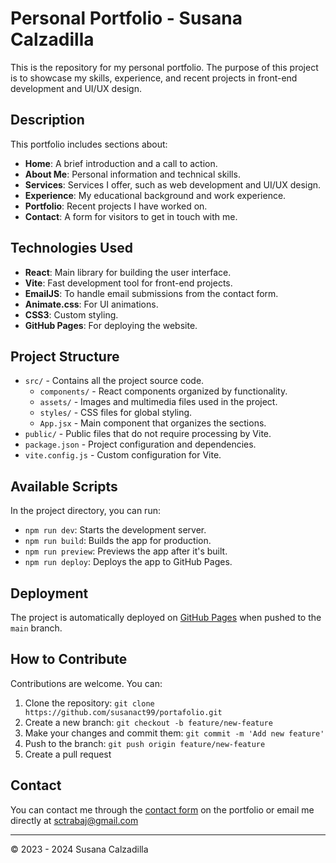 # Personal Portfolio - Susana Calzadilla

This is the repository for my personal portfolio. The purpose of this project is to showcase my skills, experience, and recent projects in front-end development and UI/UX design.

## Description

This portfolio includes sections about:

- **Home**: A brief introduction and a call to action.
- **About Me**: Personal information and technical skills.
- **Services**: Services I offer, such as web development and UI/UX design.
- **Experience**: My educational background and work experience.
- **Portfolio**: Recent projects I have worked on.
- **Contact**: A form for visitors to get in touch with me.

## Technologies Used

- **React**: Main library for building the user interface.
- **Vite**: Fast development tool for front-end projects.
- **EmailJS**: To handle email submissions from the contact form.
- **Animate.css**: For UI animations.
- **CSS3**: Custom styling.
- **GitHub Pages**: For deploying the website.

## Project Structure

- `src/` - Contains all the project source code.
  - `components/` - React components organized by functionality.
  - `assets/` - Images and multimedia files used in the project.
  - `styles/` - CSS files for global styling.
  - `App.jsx` - Main component that organizes the sections.
- `public/` - Public files that do not require processing by Vite.
- `package.json` - Project configuration and dependencies.
- `vite.config.js` - Custom configuration for Vite.

## Available Scripts

In the project directory, you can run:

- `npm run dev`: Starts the development server.
- `npm run build`: Builds the app for production.
- `npm run preview`: Previews the app after it's built.
- `npm run deploy`: Deploys the app to GitHub Pages.

## Deployment

The project is automatically deployed on [GitHub Pages](https://susanact99.github.io/portafolio/) when pushed to the `main` branch.

## How to Contribute

Contributions are welcome. You can:

1. Clone the repository: `git clone https://github.com/susanact99/portafolio.git`
2. Create a new branch: `git checkout -b feature/new-feature`
3. Make your changes and commit them: `git commit -m 'Add new feature'`
4. Push to the branch: `git push origin feature/new-feature`
5. Create a pull request

## Contact

You can contact me through the [contact form](https://susanact99.github.io/portafolio/#contact) on the portfolio or email me directly at sctrabaj@gmail.com

---

© 2023 - 2024 Susana Calzadilla


